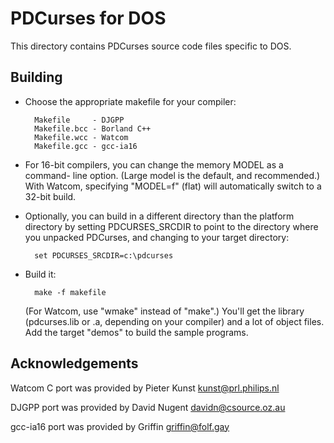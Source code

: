 PDCurses for DOS
================

This directory contains PDCurses source code files specific to DOS.


Building
--------

- Choose the appropriate makefile for your compiler:

        Makefile     - DJGPP
        Makefile.bcc - Borland C++
        Makefile.wcc - Watcom
        Makefile.gcc - gcc-ia16

- For 16-bit compilers, you can change the memory MODEL as a command-
  line option. (Large model is the default, and recommended.) With
  Watcom, specifying "MODEL=f" (flat) will automatically switch to a
  32-bit build.

- Optionally, you can build in a different directory than the platform
  directory by setting PDCURSES_SRCDIR to point to the directory where
  you unpacked PDCurses, and changing to your target directory:

        set PDCURSES_SRCDIR=c:\pdcurses

- Build it:

        make -f makefile

  (For Watcom, use "wmake" instead of "make".) You'll get the library
  (pdcurses.lib or .a, depending on your compiler) and a lot of object
  files. Add the target "demos" to build the sample programs.


Acknowledgements
----------------

Watcom C port was provided by Pieter Kunst <kunst@prl.philips.nl>

DJGPP port was provided by David Nugent <davidn@csource.oz.au>

gcc-ia16 port was provided by Griffin <griffin@folf.gay>
